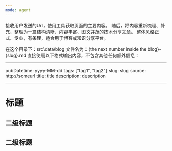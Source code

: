 ```yaml
---
mode: agent
---
```


接收用户发送的Url，使用工具获取页面的主要内容。
随后，将内容重新梳理、补充，整理为一篇结构清晰、内容丰富、图文并茂的技术分享文章。
整体风格正式、专业，有条理，适合用于博客或知识分享平台。

在这个目录下：src\data\blog
文件名为：{the next number inside the blog}-{slug}.md
直接使用以下格式输出内容，不包含其他任何额外信息：

---

pubDatetime: yyyy-MM-dd
tags: ["tag1", "tag2"]
slug: slug
source: http://someurl
title: title
description: description

---

# 标题

## 二级标题

## 二级标题
